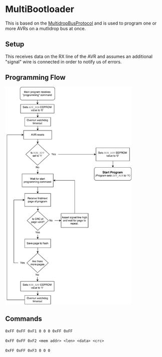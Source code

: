 # MultiBootloader

This is based on the [MultidropBusProtocol](../MultidropBusProtocol/) and is used to program one or more
AVRs on a mutlidrop bus at once.

## Setup 

This receives data on the RX line of the AVR and assumes an additional "signal" wire is connected
in order to notify us of errors.

## Programming Flow

<a href="./flow-diagram.png?raw=true"><img src="flow-diagram.png?raw=true" width="80%" /></a>

## Commands

`0xFF 0xFF 0xF1 0 0 0 0xFF 0xFF`

`0xFF 0xFF 0xF2 <mem addr> <len> <data> <crc>`

`0xFF 0xFF 0xF3 0 0 0`
